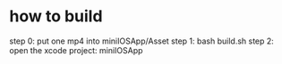 # how to build

step 0: put one mp4 into miniIOSApp/Asset
step 1: bash build.sh
step 2: open the xcode project: miniIOSApp